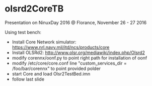 # olsrd2CoreTB
Presentation on NinuxDay 2016 @  Florance, November 26 - 27 2016

Using test bench:
- Install Core Network simulator: https://www.nrl.navy.mil/itd/ncs/products/core
- Install OLSRd2: http://www.olsr.org/mediawiki/index.php/Olsrd2
- modify corennx/oonf.py to point right path for installation of oonf
- modify /etc/core/core.conf line "custom_services_dir = /foo/bar/corennx" to point provided polder
- start Core and load Olsr2TestBed.imn
- follow last slide
